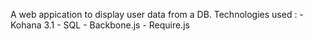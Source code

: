 A web appication to display user data from a DB. Technologies used :
	- Kohana 3.1
	- SQL
	- Backbone.js
	- Require.js
